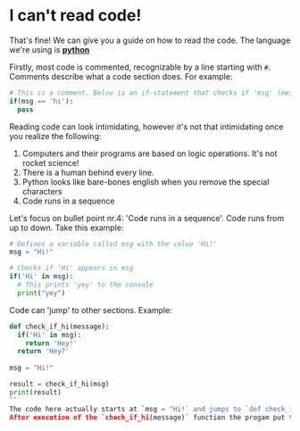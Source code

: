 # I can't read code! 
That's fine! We can give you a guide on how to read the code.
The language we're using is [**python**](https://python.org)


Firstly, most code is commented, recognizable by a line starting with `#`. Comments describe what a code section does. For example:
```py
# This is a comment. Below is an if-statement that checks if 'msg' (message) is 'hi'
if(msg == 'hi'):
  pass
```

Reading code can look intimidating, however it's not that intimidating once you realize the following:
1. Computers and their programs are based on logic operations. It's not rocket science!
2. There is a human behind every line.
3. Python looks like bare-bones english when you remove the special characters
4. Code runs in a sequence

Let's focus on bullet point nr.4: 'Code runs in a sequence'. Code runs from up to down. Take this example:
```py
# Defines a variable called msg with the value 'Hi!'
msg = "Hi!"

# Checks if 'Hi' appears in msg
if('Hi' in msg):
  # This prints 'yey' to the console
  print("yey")
```

Code can 'jump' to other sections. Example:
```py
def check_if_hi(message):
  if('Hi' in msg):
    return 'Hey!'
  return 'Hey?'
  
msg = "Hi!"

result = check_if_hi(msg)
print(result)
``
The code here actually starts at `msg = "Hi!` and jumps to `def check_if_hi(message)` once the program reaches `result = check_if_hi(msg)`. 
After execution of the `check_if_hi(message)` function the progam put the returning value in `result`. Finally the progam prints `result` with `print(result)`
  
